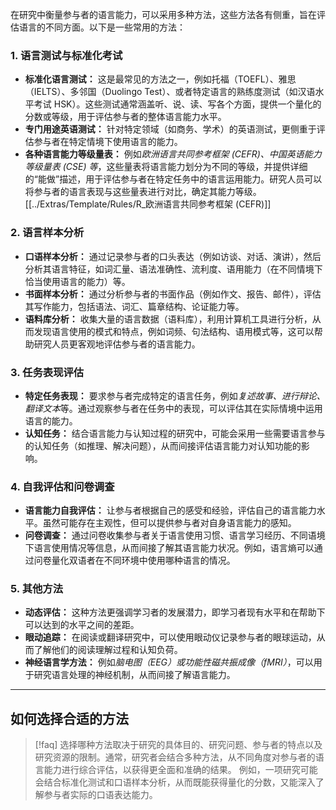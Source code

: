 在研究中衡量参与者的语言能力，可以采用多种方法，这些方法各有侧重，旨在评估语言的不同方面。以下是一些常用的方法：

### 1. 语言测试与标准化考试

*   **标准化语言测试：** 这是最常见的方法之一，例如托福（TOEFL）、雅思（IELTS）、多邻国（Duolingo Test）、或者特定语言的熟练度测试（如汉语水平考试 HSK）。这些测试通常涵盖听、说、读、写各个方面，提供一个量化的分数或等级，用于评估参与者的整体语言能力水平。
*   **专门用途英语测试：** 针对特定领域（如商务、学术）的英语测试，更侧重于评估参与者在特定情境下使用语言的能力。
*   **各种语言能力等级量表：** 例如*欧洲语言共同参考框架 (CEFR)、中国英语能力等级量表 (CSE) 等*，这些量表将语言能力划分为不同的等级，并提供详细的“能做”描述，用于评估参与者在特定任务中的语言运用能力。研究人员可以将参与者的语言表现与这些量表进行对比，确定其能力等级。 [[../Extras/Template/Rules/R_欧洲语言共同参考框架 (CEFR)]]

### 2. 语言样本分析

*   **口语样本分析：** 通过记录参与者的口头表达（例如访谈、对话、演讲），然后分析其语言特征，如词汇量、语法准确性、流利度、语用能力（在不同情境下恰当使用语言的能力）等。
*   **书面样本分析：** 通过分析参与者的书面作品（例如作文、报告、邮件），评估其写作能力，包括语法、词汇、篇章结构、论证能力等。
*   **语料库分析：** 收集大量的语言数据（语料库），利用计算机工具进行分析，从而发现语言使用的模式和特点，例如词频、句法结构、语用模式等，这可以帮助研究人员更客观地评估参与者的语言能力。

### 3. 任务表现评估

*   **特定任务表现：** 要求参与者完成特定的语言任务，例如*复述故事、进行辩论、翻译文本*等。通过观察参与者在任务中的表现，可以评估其在实际情境中运用语言的能力。
*   **认知任务：** 结合语言能力与认知过程的研究中，可能会采用一些需要语言参与的认知任务（如推理、解决问题），从而间接评估语言能力对认知功能的影响。

### 4. 自我评估和问卷调查

*   **语言能力自我评估：** 让参与者根据自己的感受和经验，评估自己的语言能力水平。虽然可能存在主观性，但可以提供参与者对自身语言能力的感知。
*   **问卷调查：** 通过问卷收集参与者关于语言使用习惯、语言学习经历、不同语境下语言使用情况等信息，从而间接了解其语言能力状况。例如，语言熵可以通过问卷量化双语者在不同环境中使用哪种语言的情况。

### 5. 其他方法

*   **动态评估：** 这种方法更强调学习者的发展潜力，即学习者现有水平和在帮助下可以达到的水平之间的差距。
*   **眼动追踪：** 在阅读或翻译研究中，可以使用眼动仪记录参与者的眼球运动，从而了解他们的阅读理解过程和认知负荷。
*   **神经语言学方法：** 例如*脑电图（EEG）或功能性磁共振成像（fMRI）*，可以用于研究语言处理的神经机制，从而间接了解语言能力。

---

## 如何选择合适的方法

> [!faq]
> 选择哪种方法取决于研究的具体目的、研究问题、参与者的特点以及研究资源的限制。通常，研究者会结合多种方法，从不同角度对参与者的语言能力进行综合评估，以获得更全面和准确的结果。 例如，一项研究可能会结合标准化测试和口语样本分析，从而既能获得量化的分数，又能深入了解参与者实际的口语表达能力。